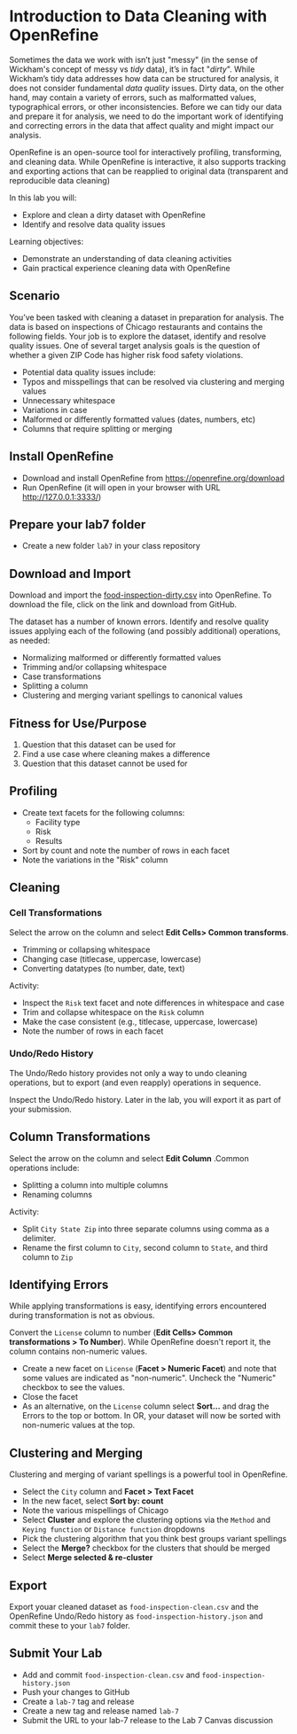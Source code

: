 # Introduction to Data Cleaning with OpenRefine

Sometimes the data we work with isn’t just "messy" (in the sense of Wickham's concept of messy vs _tidy_ data), it’s in fact "_dirty_". While Wickham’s tidy data addresses how data can be structured for analysis, it does not consider fundamental _data quality_ issues. Dirty data, on the other hand, may contain a variety of errors, such as malformatted values, typographical errors, or other inconsistencies. Before we can tidy our data and prepare it for analysis, we need to do the important work of identifying and correcting errors in the data that affect quality and might impact our analysis. 

OpenRefine is an open-source tool for interactively profiling, transforming, and cleaning data. While OpenRefine is interactive, it also supports tracking and exporting actions that can be reapplied to original data (transparent and reproducible data cleaning)

In this lab you will:
* Explore and clean a dirty dataset with OpenRefine
* Identify and resolve data quality issues

Learning objectives:
* Demonstrate an understanding of data cleaning activities
* Gain practical experience cleaning data with OpenRefine


## Scenario
You’ve been tasked with cleaning a dataset in preparation for analysis. The data is based on inspections of Chicago restaurants and contains the following fields. Your job is to explore the dataset, identify and resolve quality issues.  One of several target analysis goals is the question of whether a given ZIP Code has higher risk food safety violations. 

* Potential data quality issues include:
* Typos and misspellings that can be resolved via clustering and merging values
* Unnecessary whitespace
* Variations in case
* Malformed or differently formatted values (dates, numbers, etc)
* Columns that require splitting or merging

## Install OpenRefine

* Download and install OpenRefine from https://openrefine.org/download
* Run OpenRefine (it will open in your browser with URL http://127.0.0.1:3333/)

## Prepare your lab7 folder

* Create a new folder `lab7` in your class repository

## Download and Import 

Download and import the [food-inspection-dirty.csv](https://github.com/illinois-data-curation/is477-fa24/blob/main/labs/food-inspections-dirty.csv) into OpenRefine. To download the file, click on the link and download from GitHub.

The dataset has a number of known errors. Identify and resolve quality issues applying each of the following (and possibly additional) operations, as needed:
  * Normalizing malformed or differently formatted values
  * Trimming and/or collapsing whitespace
  * Case transformations
  * Splitting a column
  * Clustering and merging variant spellings to canonical values

## Fitness for Use/Purpose

1. Question that this dataset can be used for
2. Find a use case where cleaning makes a difference
3. Question that this dataset cannot be used for

## Profiling

* Create text facets for the following columns: 
  * Facility type
  * Risk
  * Results
* Sort by count and note the number of rows in each facet
* Note the variations in the "Risk" column

## Cleaning

### Cell Transformations

Select the arrow on the column and select **Edit Cells> Common transforms**.
* Trimming or collapsing whitespace
* Changing case (titlecase, uppercase, lowercase)
* Converting datatypes (to number, date, text)

Activity:
* Inspect the `Risk` text facet and note differences in whitespace and case
* Trim and collapse whitespace on the `Risk` column
* Make the case consistent (e.g., titlecase, uppercase, lowercase)
* Note the number of rows in each facet

### Undo/Redo History

The Undo/Redo history provides not only a way to undo cleaning operations, but to export (and even reapply) operations in sequence.

Inspect the Undo/Redo history. Later in the lab, you will export it as part of your submission.

## Column Transformations

Select the arrow on the column and select **Edit Column** .Common operations include:
* Splitting a column into multiple columns
* Renaming columns

Activity:
* Split `City State Zip` into three separate columns using comma as a delimiter.
* Rename the first column to `City`, second column to `State`, and third column to `Zip`


## Identifying Errors

While applying transformations is easy, identifying errors encountered during transformation is not as obvious.

Convert the `License` column to number (**Edit Cells> Common transformations > To Number**). While OpenRefine doesn't report it, the column contains non-numeric values.
* Create a new facet on `License` (**Facet > Numeric Facet**) and note that some values are indicated as "non-numeric". Uncheck the "Numeric" checkbox to see the values.
* Close the facet
* As an alternative, on the `License` column select **Sort...** and drag the Errors to the top or bottom. In OR, your dataset will now be sorted with non-numeric values at the top.


## Clustering and Merging

Clustering and merging of variant spellings is a powerful tool in OpenRefine.

* Select the `City` column and **Facet > Text Facet**
* In the new facet, select **Sort by: count**
* Note the various mispellings of Chicago
* Select **Cluster** and explore the clustering options via the `Method` and `Keying function` or `Distance function` dropdowns
* Pick the clustering algorithm that you think best groups variant spellings
* Select the **Merge?** checkbox for the clusters that should be merged 
* Select **Merge selected & re-cluster** 


## Export

Export youar cleaned dataset as `food-inspection-clean.csv` and the OpenRefine Undo/Redo history as `food-inspection-history.json` and commit these to your `lab7` folder.


## Submit Your Lab
* Add and commit `food-inspection-clean.csv` and `food-inspection-history.json`
* Push your changes to GitHub
* Create a `lab-7` tag and release
* Create a new tag and release named `lab-7`
* Submit the URL to your lab-7 release to the Lab 7 Canvas discussion






